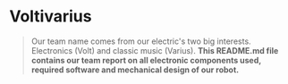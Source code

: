 # Voltivarius
> Our team name comes from our electric's two big interests. Electronics (Volt) and classic music (Varius).
**This README.md file contains our team report on all electronic components used, required software and mechanical design of our robot.**
